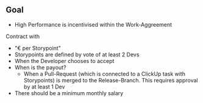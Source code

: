 ## Goal
  - High Performance is incentivised within the Work-Aggreement

Contract with 
  - "€ per Storypoint"
  - Storypoints are defined by vote of at least 2 Devs
  - When the Developer chooses to accept
  - When is the payout?
    - When a Pull-Request (which is connected to a ClickUp task with Storypoints) is merged to the Release-Branch. This requires approval by at least 1 Dev
  - There should be a minimum monthly salary
